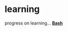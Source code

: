 # learning
progress on learning...
<a href="https://github.com/Vasanthabalaji01/-/tree/main/Learning/Bash"><b>Bash</b></a>
